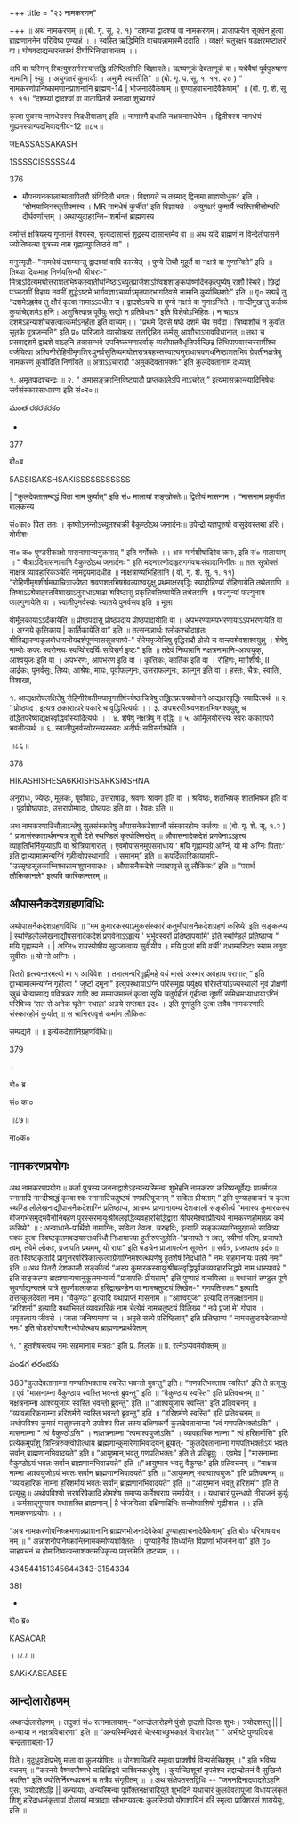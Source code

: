 +++
title = "२३ नामकरणम्"

+++
॥ अथ नामकरणम् ॥ (बो. गृ. सू. २. १) “दशम्यां द्वादश्यां वा नामकरणम्। प्राजापत्येन सूक्तेन हुत्वा ब्राह्मणाननेन परिविष्य पुण्याहं । । स्वस्ति ऋद्धिमिति वाचयन्नामास्मै ददाति । व्यक्षरं चतुरक्षरं षडक्षरमष्टाक्षरं वा। घोषवदाद्यन्तरन्तस्थं दीर्घाभिनिष्ठानान्तम् ।।

अपि वा यस्मिन् स्वित्युपसर्गस्स्यात्तद्धि प्रतिष्ठितमिति विज्ञायते। ऋष्यणूकं देवताणूकं वा। यथैवैषां पूर्वपुरुषाणां नामानि | स्युः । अयुगक्षरं कुमार्याः । अमुष्मै स्वस्तीति" ॥ (बो. गृ. प. सू. १. ११. २० ) “ नामकरणोपनिष्कामणानप्राशनानि ब्राह्मण-14 | भोजनादेवैकेषाम् ॥ पुण्याहवाचनादेवैकेषाम्" ॥ (बो. गृ. शे. सू. १. ११) “दशम्यां द्वादश्यां वा मातापितरौ स्नात्वा शुच्यगारं

कृत्वा पुत्रस्य नामधेयस्य निदधीयाताम् इति ॥ नामास्मै दधाति नक्षत्रनामधेयेन । द्वितीयस्य नामधेयं गुह्यमस्यान्यदभिवादनीय-12 ॥८५॥

जEASSASSAKASH

1SSSSCISSSSS44

376

- मौपनयनकालान्मातापितरौ संविदितौ भवतः। विज्ञायते च तस्माद् द्विनामा ब्राह्मणोधुकः' इति । ‘सोमयाजिनस्तृतीयमस्य । MR नामधेयं कुर्चीत' इति विज्ञायते । अयुगक्षरं कुमार्यै स्वस्तिश्रीसोम्यति दीर्घवर्णान्तम् । अथाप्युदाहरन्ति–'शर्मान्तं ब्राह्मणस्य

वर्मान्तं क्षत्रियस्य गुप्तान्तं वैश्यस्य, भृत्यदासान्तं शूद्रस्य दासान्तमेव वा ॥ अथ यदि ब्राह्मणं न विन्देतोपासने ज्योतिष्मत्या पुत्रस्य नाम गृह्णात्युपतिष्ठते वा" ।

मनुस्मृतौ- "नामधेयं दशम्यान्तु द्वादश्यां वापि कारयेत् । पुण्ये तिथौ मुहूर्ते वा नक्षत्रे वा गुणान्विते” इति ॥ तिथ्या दिकमाह निर्णयसिन्धौ श्रीधरः-" मित्राऽदित्यमघोत्तराशतभिषकस्वातीधनिष्ठाऽच्युतप्राजेशाऽश्विशशाङ्कपोष्णदिनकृत्पुष्येषु राशौ स्थिरे। छिद्रां पञ्चदशीं विहाय नवमीं शुद्धेऽष्टमे भार्गवज्ञाऽचार्याऽमृतपादभागदिवसे नामानि कुर्याच्छिशोः” इति ॥ गृ० सद्महे तु “दशमेऽह्नयेव तु क्षौरं कृत्वा नामाऽऽदधीत च। द्वादशेऽयपि वा पुण्ये नक्षत्रे वा गुणाऽन्विते । नान्दीमुखन्तु कर्तव्यं कुर्याचेद्दशमेऽ हनि। अशुचित्वान्न पूर्वेयुः सद्यो न प्रतिषेधतः" इति विशेषोऽभिहितः। न चाऽत्र दशमेऽहन्याशौचसत्वात्कर्माऽनर्हता इति वाच्यम्।। "प्रथमे दिवसे षष्ठे दशमे चैव सर्वदा। त्रिष्वाशौचं न कुर्वीत सूतके पुत्रजन्मनि" इति प्र० पारिजाते व्यासोक्त्या तत्तद्विहित कर्मसु आशौचाऽभावविधानात् ॥ तथा च प्रसवाद्दशमे द्वादशे वाऽहनि तत्रासम्भवे उपनिष्क्रमणादर्वाक् व्यतीपातवैधृतिपर्वच्छिद्र तिथिपापवारचरराशींश्च वर्जयित्वा अश्विनीरोहिणीमृगशिरःपुनर्वसुतिष्यमघोत्तरात्रयहस्तस्वात्यनुराधाश्रवणधनिष्ठाशतभिष ग्रेवतीनक्षत्रेषु नामकरणं कुर्यादिति निर्णीयते ॥ अत्राऽऽचारादौ "अमुकदेवताभक्तः" इति कुलदेवतानाम दध्यात्

१. अमृतपादश्चन्द्रः ॥ २. “ अमासङ्क्रान्तिविष्टयादौ प्राप्तकालेऽपि नाऽचरेत् ” इत्यमासक्रान्त्यादिनिषेधः सर्वसंस्कारसाधारणः इति सं०र०॥

మంత రకరకరకం

-

377

बी०ब

5ASSISAKSHSAKISSSSSSSSSSS

| "कुलदेवतासम्बद्धं पिता नाम कुर्यात्" इति सं० मालायां शङ्खोक्तेः॥ द्वितीयं मासनाम । “मासनाम प्रकुर्वीत बालकस्य

सं०का० पिता ततः । कृष्णोऽनन्तोऽच्युतश्चक्री वैकुण्ठोऽथ जनार्दनः॥ उपेन्द्रो यज्ञपुरुषो वासुदेवस्तथा हरिः। योगीशः

ना० क० पुण्डरीकाक्षो मासनामान्यनुक्रमात् " इति गर्गोक्तेः ।। अत्र मार्गशीर्षादिरेव क्रमः, इति सं० मालायाम् ॥ " चैत्राऽदिमासनामानि वैकुण्ठोऽथ जनार्दनः " इति मदनरत्नोदाहृतगर्गवचःसंवादानिर्णीतः ॥ ततः सूत्रोक्तं नाक्षत्र व्यावहारिकञ्चेति नामद्वयमादधीत ॥ नाक्षत्राण्यभिहितानि ( वो. गृ. शे. सू. १. ११) “रोहिणीमृगशीर्षमघाचित्राज्येष्ठा श्रवणशतभिषग्रेवत्याश्वयुक्षु प्रथमाक्षरवृद्धिः स्याद्रोहिण्यां रौहिणायेति तथेतराणि ॥ तिष्याऽऽश्रेषाहस्तविशाखाऽनुराधाऽषाढा श्रविष्टासु प्रकृतिवत्तिष्यायेति तथेतराणि ॥ फल्गुन्यां फल्गुनाय फाल्गुनायेति वा । स्वातीपुनर्वस्वोः स्वातये पुनर्वसव इति ॥ मूला

योर्मूलकायाऽऽर्दकायेति ॥ प्रोष्ठपदासु प्रोष्ठपदाय प्रोष्ठपादायोति वा ॥ अपभरण्यामपभरणायाऽऽपभरणायेति वा । अग्नये कृत्तिकाय | कार्तिकायेति वा” इति ॥ तत्सन्ग्रहार्थः श्लोकश्चोदाहृतः श्रीविद्यारण्यकृतबोधायनीयदर्शपूर्णमाससूत्रभाष्ये-" रोरेममृज्येचिषु वृद्धिरादौ ठोत्पे च वान्त्यश्रेवशाश्वयुक्षु । शेषेषु नाम्वोः कपरः स्वरोन्त्यः स्वप्विोरदर्घिः सविसर्ग इष्टः" इति ॥ तदेवं निष्पन्नानि नक्षत्रनामानि-अश्वयुक्, आश्वयुजः इति वा । अपभरणः, आपभरण इति वा । कृत्तिकः, कार्तिक इति वा । रौहिणः, मार्गशीर्षः, II आर्द्रकः, पुनर्वसुः, तिष्यः, आश्रेषः, माघः, पूर्वाफल्गुनः, उत्तराफल्गुनः, फाल्गुन इति वा । हस्तः, चैत्रः, स्वातिः, विशाखा,

१. आद्यक्षरोपलक्षितेषु रोहिणीरेवतीमघामृगशीर्षज्येष्ठाचित्रेषु तद्धितप्रत्यययोजने आद्यक्षरवृद्धिः स्यादित्यर्थः ॥ २. ' प्रोष्ठपद , इत्यत्र ठकारात्परे पकारे च वृद्धिरित्यर्थः ।। ३. अपभरणीश्रवणशतभिषगश्वयुक्षु च तद्धितपरेष्वाद्यक्षरवृद्धिर्वास्यादित्यर्थः ।। ४. शेषेषु नक्षत्रेषु न वृद्धिः ॥ ५. आमूिलयोरन्त्यः स्वरः ककारपरो भवतीत्यर्थः ॥ ६. स्वातीपुनर्वस्वोरन्त्यस्स्वरः अदीर्घः सविसर्गश्चेति ॥

॥८६॥

378

HIKASHISHESA6KRISHSARKSRISHNA

अनूराधः, ज्येष्ठः, मूलकः, पूर्वाषाढः, उत्तराषाढः, श्रवणः श्रावण इति वा । श्रविष्ठः, शतभिषक् शातभिषज इति वा । पूर्वाप्रोष्ठपादः, उत्तराप्रोम्पादः, प्रोष्ठपदः इति वा । रैवतः इति ॥

अथ नामकरणादिचौलाऽन्तेषु सुतसंस्कारेषु औपासनेकदेशाग्नौ संस्कारहोमः कर्तव्यः ॥ (बो. गृ. शे. सू. १.२ ) " प्रजासंस्कारार्थमन्यत्र शुचौ देशे स्थण्डिलं कृत्वोल्लिखेत् ॥ औपासनादेकदेशं प्रणवेनाऽऽहृत्य व्याहृतिभिर्नियुप्याऽपि वा श्रोत्रियागारात् । एवमौपासनमुपसमाधाय ' मयि गृह्णाम्यग्रे अग्निं, यो मो अग्निः पितरः' इति द्वाभ्यामात्मन्यग्निं गृहीत्वोपस्थानादि । समानम्” इति ॥ कपर्दिकारिकायामपि- "उत्सृष्टसूतकाग्निश्चन्नामाशुपनयादधः । औपासनैकदेशे स्यादपवृत्ते तु लौकिकः” इति ॥ “परार्थ लौकिकानले" इत्यपि कारिकान्तरम् ॥
## औपासनैकदेशग्रहणविधिः
अथौपासनैकदेशग्रहणविधिः ॥ “मम कुमारकस्याऽमुकसंस्कारं कतुमौपासनैकदेशग्रहणं करिष्ये' इति सङ्कल्प्य | स्थण्डिलोल्लेखनाद्यौपसनादेकदेशं प्रणवेनाऽऽहृत्य ' भूर्भुवस्वरों प्रतिष्ठापयामि' इति स्थण्डिले प्रतिष्ठाप्य “ मयि गृह्णाम्यने । | अग्नि५ रायस्पोषीय सुप्रजात्वाय सुवीयीय । मयि प्र॒जां मयि वर्ची' दधाम्यरिष्टाः स्याम तनुवा सुवीराः ॥ यो नो अग्निः ।

पितरो हृत्स्वन्तरमत्यो मा ५ आविवेश । तमात्मन्परिगृह्णीमहे वयं मासो अस्मार अवहाय परागात् ” इति द्वाभ्यामात्मन्यग्निं गृहीत्वा “ जुष्टो दमूना" इत्युपस्थायाऽग्निं परिसमूह्य पर्युक्ष्य परिस्तीर्याऽज्यस्थाली नुवं प्रोक्षणी स्रुचं चेत्यासाद्य पवित्रकर णादि क्व सम्माजमान्तं कृत्वा सुचि चतुर्ग्रहीतं गृहीत्वा तूष्णीं समिधमभ्याधायाऽग्निं परिषिच्य ‘सत से अनेक घृतेन स्थाहा' अन्नये सप्तवत इद० ॥ इति पूर्णाहुति दुत्वा तत्रैव नामकरणादि संस्कारहोमं कुर्यात् ॥ स चानिरपवृत्ते कर्माण लौकिकः

सम्पद्यते ॥ ॥ इत्येकदेशानिग्रहणविधिः॥

379

।

बो० ब्र

सं० का०

॥८७॥

ना०क०
## नामकरणप्रयोगः
अथ नामकरणप्रयोगः॥ कर्ता पुत्रस्य जननाद्वाशेऽहन्यन्यस्मिन्वा शुभेहनि नामकरणं करिष्यन्पूर्वेद्यः प्रातर्मगल स्नानादि नान्दीश्राद्धं कृत्वा श्वः स्नानादिचतुष्टयं गणपतिपूजनम् “ सविता प्रीयताम् ” इति पुण्याहवाचनं च कृत्वा स्थण्डि लोलेखनाद्यौपासनैकदेशाग्निं प्रतिष्ठाप्य, आचम्य प्राणानायम्य देशकालौ सङ्कीर्त्य “ममास्य कुमारकस्य बीजगर्भसमुद्भवैनोनिबर्हण पुरस्सरमायुःश्रीबलवृद्धिव्यवहारसिद्धिद्वारा श्रीपरमेश्वरप्रीत्यर्थ नामकरणहोमाख्यं कर्म करिष्ये" ॥ : अन्वाधाने-पार्थिवो नामाग्निः, सविता देवता. चरुहविः, इत्यादि सङ्कल्प्याग्निमुखान्ते सावित्र्या पक्कं हुत्वा स्विष्टकृतमवदायान्तःपरिधौ निधायाज्या हुतीरुपजुहोति-"प्रजापते न त्वत्, रयीणां पतिम्. प्रजापते त्वम्, तवेमे लोकाः, प्रजापति प्रथमम्, यो रायः" इति षडचेन प्राजापत्येन सूक्तेन ॥ सर्वत्र, प्रजापतय इदं०॥ ततः स्विष्टकृतादि प्रागुत्तरपरिषेकात्कृत्वाग्रेणाग्निमश्वत्थपणेषु हुतशेषं निदधाति " नमः सहमानायः पतये नमः" इति ॥ अथ पितरौ देशकालौ सङ्कीर्त्य “अस्य कुमारकस्यायुःश्रीबलवृद्धिपूर्वकव्यवहारसिद्धये नाम धास्यावहे " इति सङ्कल्प्य ब्राह्मणान्यथानुकूलमभ्यर्च्य "प्रजापतिः प्रीयताम्" इति पुण्याहं वाचयित्वा ॥ यथाचारं तण्डुल पूणे सुवर्णाद्यन्यतमे पात्रे सुवर्णशलाकया हरिद्राखण्डेन वा नामचतुष्टयं लिखेत-" गणपतिभक्तः” इत्यादि तत्तत्कुलदेवता नाम। “वैकुण्ठः” इत्यादि यथाप्राप्तं मासनाम ॥ “आश्वयुजः" इत्यादि तत्तन्नक्षत्रनाम॥ “हरिशर्मा" इत्यादि यथाभिमतं व्यावहारिकं नाम चेत्येवं नामचतुष्टयं विलिख्य “ नये प्र॒जां मे' गोपाय । अमृतत्वाय जीवसे । जातां जनिष्यमाणां च । अमृते सत्ये प्रतिष्ठिताम्" इति प्रतिष्ठाप्य “ नामचतुष्टयदेवताभ्यो नमः” इति षोडशोपचारैरभ्योपोत्थाय ब्राह्मणान्प्रार्थयेताम्

१. “ हुतशेषस्त्वथ नमः सहमानाय मंत्रतः" इति प्र. तिलके ॥ प्र. रत्नेऽप्येवमेवोक्तम् ॥

పండగ తరంభకు

380"कुलदेवतानाम्ना गणपतिभक्ताय स्वस्ति भवन्तो बुवन्तु” इति॥ “गणपतिभक्ताय स्वस्ति" इति ते प्रत्यूचुः ॥ एवं "मासनाम्ना वैकुण्ठाय स्वस्ति भवन्तो ब्रुवन्तु" इति ॥ “वैकुण्ठाय स्वस्ति" इति प्रतिवचनम् ॥ " नक्षत्रनाम्ना आश्वयुजाय स्वस्ति भवन्तो ब्रुवन्तु" इति ॥ “आश्वयुजाय स्वस्ति" इति प्रतिवचनम् ॥ “व्यावहारिकनाम्ना हरिशर्मणे स्वस्ति भवन्तो ब्रुवन्तु" इति ॥ “हरिशर्मणे स्वस्ति" इति प्रतिवचनम् ॥ अथोपविश्य कुमारं मातुरुत्सङ्गे उपवेश्य पिता तस्य दक्षिणकर्णे कुलदेवतानाम्ना “त्वं गणपतिभक्तोऽसि" । मासनाम्ना " त्वं वैकुण्ठोऽसि" । नाक्षत्रनाम्ना “त्वमाश्वयुजोऽसि" । व्यावहारिक नाम्ना " त्वं हरिशर्मासि" इति प्रत्येकमुपाँशु त्रिस्त्रिरुक्त्वोपोत्थाय ब्राह्मणान्कुमारेणाभिवादयन् ब्रूयात्- "कुलदेवतानाम्ना गणपतिभक्तोऽयं भवतः सर्वान् ब्राह्मणानभिवादयते” इति॥ “आयुष्मान् भवतु गणपतिभक्तः” इति ते प्रतिब्रूयुः । एवमेव | "मासनाम्ना वैकुण्ठोऽयं भवतः सर्वान् ब्राह्मणानभिवादयते” इति ॥"आयुष्मान भवतु वैकुण्ठः” इति प्रतिवचनम् ॥ “नाक्षत्र नाम्ना आश्वयुजोऽयं भवतः सर्वान् ब्राह्मणानभिवादयते” इति ॥ “आयुष्मान् भवत्वाश्वयुजः" इति प्रतिवचनम् ॥ “व्यावहारिक नाम्ना हरिशर्मायं भवतः सर्वान् ब्राह्मणानभिवादयते” इति ॥ “आयुष्मान भवतु हरिशर्मा" इति ते प्रत्यूचुः॥ अथोपविश्यो त्तरपरिषेकादि होमशेष समाप्य कर्मेश्वराय समर्पयेत् ।। यथाचारं पुरन्धयो नीराजनं कुर्युः ॥ कर्मसाद्गुण्याय यथाशक्ति ब्राह्मणान् | है भोजयित्वा दक्षिणादिभिः सन्तोष्याशिषो गृह्णीयात् ।। इति नामकरणप्रयोगः ।।

“अत्र नामकरणोपनिष्क्रमणान्नप्राशनानि ब्राह्मणभोजनादेवैकेषां पुण्याहवाचनादेवैकेषाम्” इति बो० परिभाषावच नम् ॥ “ अन्नाशनोपनिष्क्रान्तिनामकर्माण्यशक्तितः । पुण्याहेनैव सिध्यन्ति विप्राणां भोजनेन वा” इति गृ० साहवचनं च होमादिष्वत्यन्ताशक्तमधिकृत्य प्रवृत्तमिति द्रष्टव्यम् ।।

434544151345644343-3154334

381

-

बो० ब्र०

KASACAR

।।८८॥

SAKiKASEASEE
## आन्दोलारोहणम्
अथान्दोलारोहणम् ॥ तदुक्तं सं० रत्नमालायाम्- “आन्दोलारोहणे पुंसो द्वादशो दिवसः शुभः। त्रयोदशस्तु || | कन्याया न नक्षत्रविचारणा" इति ॥ “अन्यस्मिन्दिवसे चेत्स्याच्छुभकालं विचारयेत् " " अभीष्टे पुण्यदिवसे चन्द्रताराबला-17

विते। मृदुधुवक्षिप्रभेषु माता वा कुलयोषितः ॥ योगशायिहरि स्मृत्वा प्राक्शीर्ष विन्यसेच्छिशुम् ।" इति भविष्य वचनम् ॥ “करनये वैष्णवपौष्णभे चादितिद्वये चाश्विनकधुवेषु । कुर्याच्छिशूनां नृपतेश्च तद्दान्दोलनं वै सुखिनो भवन्ति" इति ज्योतिर्निबन्धवचनं च तत्रैव संगृहीतम् ॥ ॥ अथ संक्षेपतस्तद्विधिः -- "जननदिनादवादशेऽहनि पुंसः, त्रयोदशेऽह्नि || कन्यायाः, अन्यस्मिन्वा पूर्वोक्तनक्षत्रादियुते शुभदिने यथाचारं कुलदेवतापूजां विधायालंकृतं शिशु हरिद्राधलंकृतायां दोलायां मात्राद्याः सौभाग्यवत्यः कुलस्त्रियो योगशायिनं हरिं स्मृत्वा प्राक्शिरसं शाययेयुः, इति ॥
